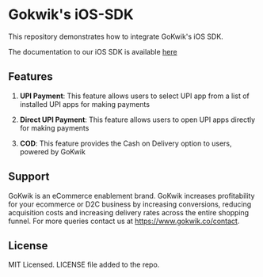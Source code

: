 # Gokwik's iOS-SDK


This repository demonstrates how to integrate GoKwik's iOS SDK.

The documentation to our iOS SDK is available [here](https://www.gokwik.co/docs/ios-integration)

## Features

1. **UPI Payment**: This feature allows users to select UPI app from a list of installed UPI apps for making payments

2. **Direct UPI Payment**: This feature allows users to open UPI apps directly for making payments

3. **COD**: This feature provides the Cash on Delivery option to users, powered by GoKwik

<!--## Usage-->
<!---->
<!--To run the example project, clone the repo, and run 'pod install' from the Example directory first.-->

## Support

GoKwik is an eCommerce enablement brand. GoKwik increases profitability for your ecommerce or D2C business by increasing conversions, reducing acquisition costs and increasing delivery rates across the entire shopping funnel. For more queries contact us at https://www.gokwik.co/contact.

## License

MIT Licensed. LICENSE file added to the repo.
